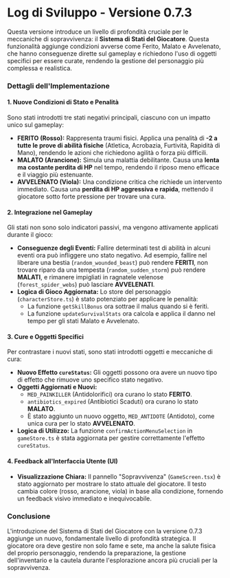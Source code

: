 # Log di Sviluppo - Versione 0.7.3

Questa versione introduce un livello di profondità cruciale per le meccaniche di sopravvivenza: il **Sistema di Stati del Giocatore**. Questa funzionalità aggiunge condizioni avverse come Ferito, Malato e Avvelenato, che hanno conseguenze dirette sul gameplay e richiedono l'uso di oggetti specifici per essere curate, rendendo la gestione del personaggio più complessa e realistica.

### Dettagli dell'Implementazione

#### 1. Nuove Condizioni di Stato e Penalità
Sono stati introdotti tre stati negativi principali, ciascuno con un impatto unico sul gameplay:

- **FERITO (Rosso):** Rappresenta traumi fisici. Applica una penalità di **-2 a tutte le prove di abilità fisiche** (Atletica, Acrobazia, Furtività, Rapidità di Mano), rendendo le azioni che richiedono agilità o forza più difficili.
- **MALATO (Arancione):** Simula una malattia debilitante. Causa una **lenta ma costante perdita di HP** nel tempo, rendendo il riposo meno efficace e il viaggio più estenuante.
- **AVVELENATO (Viola):** Una condizione critica che richiede un intervento immediato. Causa una **perdita di HP aggressiva e rapida**, mettendo il giocatore sotto forte pressione per trovare una cura.

#### 2. Integrazione nel Gameplay
Gli stati non sono solo indicatori passivi, ma vengono attivamente applicati durante il gioco:

- **Conseguenze degli Eventi:** Fallire determinati test di abilità in alcuni eventi ora può infliggere uno stato negativo. Ad esempio, fallire nel liberare una bestia (`random_wounded_beast`) può rendere **FERITI**, non trovare riparo da una tempesta (`random_sudden_storm`) può rendere **MALATI**, e rimanere impigliati in ragnatele velenose (`forest_spider_webs`) può lasciare **AVVELENATI**.
- **Logica di Gioco Aggiornata:** Lo store del personaggio (`characterStore.ts`) è stato potenziato per applicare le penalità:
  - La funzione `getSkillBonus` ora sottrae il malus quando si è feriti.
  - La funzione `updateSurvivalStats` ora calcola e applica il danno nel tempo per gli stati Malato e Avvelenato.

#### 3. Cure e Oggetti Specifici
Per contrastare i nuovi stati, sono stati introdotti oggetti e meccaniche di cura:

- **Nuovo Effetto `cureStatus`:** Gli oggetti possono ora avere un nuovo tipo di effetto che rimuove uno specifico stato negativo.
- **Oggetti Aggiornati e Nuovi:**
  - `MED_PAINKILLER` (Antidolorifici) ora curano lo stato **FERITO**.
  - `antibiotics_expired` (Antibiotici Scaduti) ora curano lo stato **MALATO**.
  - È stato aggiunto un nuovo oggetto, `MED_ANTIDOTE` (Antidoto), come unica cura per lo stato **AVVELENATO**.
- **Logica di Utilizzo:** La funzione `confirmActionMenuSelection` in `gameStore.ts` è stata aggiornata per gestire correttamente l'effetto `cureStatus`.

#### 4. Feedback all'Interfaccia Utente (UI)
- **Visualizzazione Chiara:** Il pannello "Sopravvivenza" (`GameScreen.tsx`) è stato aggiornato per mostrare lo stato attuale del giocatore. Il testo cambia colore (rosso, arancione, viola) in base alla condizione, fornendo un feedback visivo immediato e inequivocabile.

### Conclusione
L'introduzione del Sistema di Stati del Giocatore con la versione 0.7.3 aggiunge un nuovo, fondamentale livello di profondità strategica. Il giocatore ora deve gestire non solo fame e sete, ma anche la salute fisica del proprio personaggio, rendendo la preparazione, la gestione dell'inventario e la cautela durante l'esplorazione ancora più cruciali per la sopravvivenza.